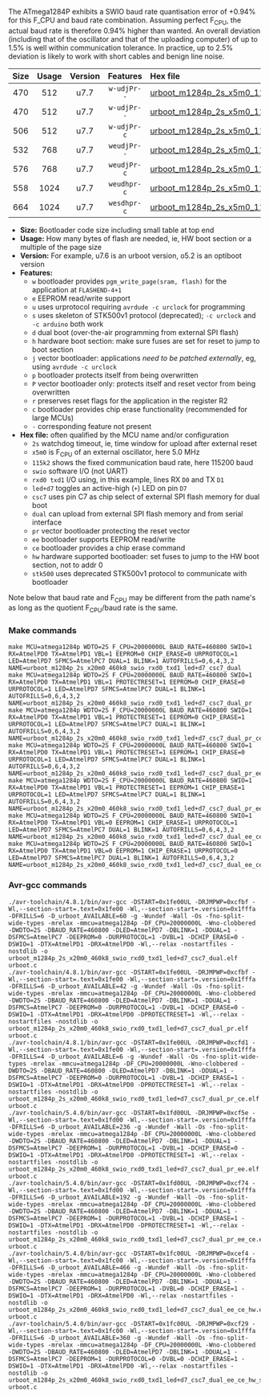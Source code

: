 The ATmega1284P exhibits a SWIO baud rate quantisation error of +0.94% for this F_CPU and baud rate combination. Assuming perfect F<sub>CPU</sub>, the actual baud rate is therefore 0.94% higher than wanted. An overall deviation (including that of the oscillator and that of the uploading computer) of up to 1.5% is well within communication tolerance. In practice, up to 2.5% deviation is likely to work with short cables and benign line noise.

|Size|Usage|Version|Features|Hex file|
|:-:|:-:|:-:|:-:|:--|
|470|512|u7.7|`w-udjPr--`|[urboot_m1284p_2s_x5m0_115k2_swio_rxd0_txd1_led+d7_csc7_dual.hex](https://raw.githubusercontent.com/stefanrueger/urboot.hex/main/boards/moteinomega/atmega1284p/watchdog_2_s/external_oscillator_x/%2B5m000000_hz/%2B115k2_baud/uart0_rxd0_txd1/led%2Bd7_csc7_dual/urboot_m1284p_2s_x5m0_115k2_swio_rxd0_txd1_led%2Bd7_csc7_dual.hex)|
|470|512|u7.7|`w-udjPr--`|[urboot_m1284p_2s_x5m0_115k2_swio_rxd0_txd1_led+d7_csc7_dual_pr.hex](https://raw.githubusercontent.com/stefanrueger/urboot.hex/main/boards/moteinomega/atmega1284p/watchdog_2_s/external_oscillator_x/%2B5m000000_hz/%2B115k2_baud/uart0_rxd0_txd1/led%2Bd7_csc7_dual/urboot_m1284p_2s_x5m0_115k2_swio_rxd0_txd1_led%2Bd7_csc7_dual_pr.hex)|
|506|512|u7.7|`w-udjPr-c`|[urboot_m1284p_2s_x5m0_115k2_swio_rxd0_txd1_led+d7_csc7_dual_pr_ce.hex](https://raw.githubusercontent.com/stefanrueger/urboot.hex/main/boards/moteinomega/atmega1284p/watchdog_2_s/external_oscillator_x/%2B5m000000_hz/%2B115k2_baud/uart0_rxd0_txd1/led%2Bd7_csc7_dual/urboot_m1284p_2s_x5m0_115k2_swio_rxd0_txd1_led%2Bd7_csc7_dual_pr_ce.hex)|
|532|768|u7.7|`weudjPr--`|[urboot_m1284p_2s_x5m0_115k2_swio_rxd0_txd1_led+d7_csc7_dual_pr_ee.hex](https://raw.githubusercontent.com/stefanrueger/urboot.hex/main/boards/moteinomega/atmega1284p/watchdog_2_s/external_oscillator_x/%2B5m000000_hz/%2B115k2_baud/uart0_rxd0_txd1/led%2Bd7_csc7_dual/urboot_m1284p_2s_x5m0_115k2_swio_rxd0_txd1_led%2Bd7_csc7_dual_pr_ee.hex)|
|576|768|u7.7|`weudjPr-c`|[urboot_m1284p_2s_x5m0_115k2_swio_rxd0_txd1_led+d7_csc7_dual_pr_ee_ce.hex](https://raw.githubusercontent.com/stefanrueger/urboot.hex/main/boards/moteinomega/atmega1284p/watchdog_2_s/external_oscillator_x/%2B5m000000_hz/%2B115k2_baud/uart0_rxd0_txd1/led%2Bd7_csc7_dual/urboot_m1284p_2s_x5m0_115k2_swio_rxd0_txd1_led%2Bd7_csc7_dual_pr_ee_ce.hex)|
|558|1024|u7.7|`weudhpr-c`|[urboot_m1284p_2s_x5m0_115k2_swio_rxd0_txd1_led+d7_csc7_dual_ee_ce_hw.hex](https://raw.githubusercontent.com/stefanrueger/urboot.hex/main/boards/moteinomega/atmega1284p/watchdog_2_s/external_oscillator_x/%2B5m000000_hz/%2B115k2_baud/uart0_rxd0_txd1/led%2Bd7_csc7_dual/urboot_m1284p_2s_x5m0_115k2_swio_rxd0_txd1_led%2Bd7_csc7_dual_ee_ce_hw.hex)|
|664|1024|u7.7|`wesdhpr-c`|[urboot_m1284p_2s_x5m0_115k2_swio_rxd0_txd1_led+d7_csc7_dual_ee_ce_hw_stk500.hex](https://raw.githubusercontent.com/stefanrueger/urboot.hex/main/boards/moteinomega/atmega1284p/watchdog_2_s/external_oscillator_x/%2B5m000000_hz/%2B115k2_baud/uart0_rxd0_txd1/led%2Bd7_csc7_dual/urboot_m1284p_2s_x5m0_115k2_swio_rxd0_txd1_led%2Bd7_csc7_dual_ee_ce_hw_stk500.hex)|

- **Size:** Bootloader code size including small table at top end
- **Usage:** How many bytes of flash are needed, ie, HW boot section or a multiple of the page size
- **Version:** For example, u7.6 is an urboot version, o5.2 is an optiboot version
- **Features:**
  + `w` bootloader provides `pgm_write_page(sram, flash)` for the application at `FLASHEND-4+1`
  + `e` EEPROM read/write support
  + `u` uses urprotocol requiring `avrdude -c urclock` for programming
  + `s` uses skeleton of STK500v1 protocol (deprecated); `-c urclock` and `-c arduino` both work
  + `d` dual boot (over-the-air programming from external SPI flash)
  + `h` hardware boot section: make sure fuses are set for reset to jump to boot section
  + `j` vector bootloader: applications *need to be patched externally*, eg, using `avrdude -c urclock`
  + `p` bootloader protects itself from being overwritten
  + `P` vector bootloader only: protects itself and reset vector from being overwritten
  + `r` preserves reset flags for the application in the register R2
  + `c` bootloader provides chip erase functionality (recommended for large MCUs)
  + `-` corresponding feature not present
- **Hex file:** often qualified by the MCU name and/or configuration
  + `2s` watchdog timeout, ie, time window for upload after external reset
  + `x5m0` is F<sub>CPU</sub> of an external oscillator, here 5.0 MHz
  + `115k2` shows the fixed communication baud rate, here 115200 baud
  + `swio` software I/O (not UART)
  + `rxd0 txd1` I/O using, in this example, lines RX `D0` and TX `D1`
  + `led+d7` toggles an active-high (`+`) LED on pin `D7`
  + `csc7` uses pin C7 as chip select of external SPI flash memory for dual boot
  + `dual` can upload from external SPI flash memory and from serial interface
  + `pr` vector bootloader protecting the reset vector
  + `ee` bootloader supports EEPROM read/write
  + `ce` bootloader provides a chip erase command
  + `hw` hardware supported bootloader: set fuses to jump to the HW boot section, not to addr 0
  + `stk500` uses deprecated STK500v1 protocol to communicate with bootloader


Note below that baud rate and F<sub>CPU</sub> may be different from the path name's as long as the quotient F<sub>CPU</sub>/baud rate is the same.

### Make commands
```
make MCU=atmega1284p WDTO=2S F_CPU=20000000L BAUD_RATE=460800 SWIO=1 RX=AtmelPD0 TX=AtmelPD1 VBL=1 EEPROM=0 CHIP_ERASE=0 URPROTOCOL=1 LED=AtmelPD7 SFMCS=AtmelPC7 DUAL=1 BLINK=1 AUTOFRILLS=0,6,4,3,2 NAME=urboot_m1284p_2s_x20m0_460k8_swio_rxd0_txd1_led+d7_csc7_dual
make MCU=atmega1284p WDTO=2S F_CPU=20000000L BAUD_RATE=460800 SWIO=1 RX=AtmelPD0 TX=AtmelPD1 VBL=1 PROTECTRESET=1 EEPROM=0 CHIP_ERASE=0 URPROTOCOL=1 LED=AtmelPD7 SFMCS=AtmelPC7 DUAL=1 BLINK=1 AUTOFRILLS=0,6,4,3,2 NAME=urboot_m1284p_2s_x20m0_460k8_swio_rxd0_txd1_led+d7_csc7_dual_pr
make MCU=atmega1284p WDTO=2S F_CPU=20000000L BAUD_RATE=460800 SWIO=1 RX=AtmelPD0 TX=AtmelPD1 VBL=1 PROTECTRESET=1 EEPROM=0 CHIP_ERASE=1 URPROTOCOL=1 LED=AtmelPD7 SFMCS=AtmelPC7 DUAL=1 BLINK=1 AUTOFRILLS=0,6,4,3,2 NAME=urboot_m1284p_2s_x20m0_460k8_swio_rxd0_txd1_led+d7_csc7_dual_pr_ce
make MCU=atmega1284p WDTO=2S F_CPU=20000000L BAUD_RATE=460800 SWIO=1 RX=AtmelPD0 TX=AtmelPD1 VBL=1 PROTECTRESET=1 EEPROM=1 CHIP_ERASE=0 URPROTOCOL=1 LED=AtmelPD7 SFMCS=AtmelPC7 DUAL=1 BLINK=1 AUTOFRILLS=0,6,4,3,2 NAME=urboot_m1284p_2s_x20m0_460k8_swio_rxd0_txd1_led+d7_csc7_dual_pr_ee
make MCU=atmega1284p WDTO=2S F_CPU=20000000L BAUD_RATE=460800 SWIO=1 RX=AtmelPD0 TX=AtmelPD1 VBL=1 PROTECTRESET=1 EEPROM=1 CHIP_ERASE=1 URPROTOCOL=1 LED=AtmelPD7 SFMCS=AtmelPC7 DUAL=1 BLINK=1 AUTOFRILLS=0,6,4,3,2 NAME=urboot_m1284p_2s_x20m0_460k8_swio_rxd0_txd1_led+d7_csc7_dual_pr_ee_ce
make MCU=atmega1284p WDTO=2S F_CPU=20000000L BAUD_RATE=460800 SWIO=1 RX=AtmelPD0 TX=AtmelPD1 VBL=0 EEPROM=1 CHIP_ERASE=1 URPROTOCOL=1 LED=AtmelPD7 SFMCS=AtmelPC7 DUAL=1 BLINK=1 AUTOFRILLS=0,6,4,3,2 NAME=urboot_m1284p_2s_x20m0_460k8_swio_rxd0_txd1_led+d7_csc7_dual_ee_ce_hw
make MCU=atmega1284p WDTO=2S F_CPU=20000000L BAUD_RATE=460800 SWIO=1 RX=AtmelPD0 TX=AtmelPD1 VBL=0 EEPROM=1 CHIP_ERASE=1 URPROTOCOL=0 LED=AtmelPD7 SFMCS=AtmelPC7 DUAL=1 BLINK=1 AUTOFRILLS=0,6,4,3,2 NAME=urboot_m1284p_2s_x20m0_460k8_swio_rxd0_txd1_led+d7_csc7_dual_ee_ce_hw_stk500
```

### Avr-gcc commands
```
./avr-toolchain/4.8.1/bin/avr-gcc -DSTART=0x1fe00UL -DRJMPWP=0xcfbf -Wl,--section-start=.text=0x1fe00 -Wl,--section-start=.version=0x1fffa -DFRILLS=6 -D_urboot_AVAILABLE=60 -g -Wundef -Wall -Os -fno-split-wide-types -mrelax -mmcu=atmega1284p -DF_CPU=20000000L -Wno-clobbered -DWDTO=2S -DBAUD_RATE=460800 -DLED=AtmelPD7 -DBLINK=1 -DDUAL=1 -DSFMCS=AtmelPC7 -DEEPROM=0 -DURPROTOCOL=1 -DVBL=1 -DCHIP_ERASE=0 -DSWIO=1 -DTX=AtmelPD1 -DRX=AtmelPD0 -Wl,--relax -nostartfiles -nostdlib -o urboot_m1284p_2s_x20m0_460k8_swio_rxd0_txd1_led+d7_csc7_dual.elf urboot.c
./avr-toolchain/4.8.1/bin/avr-gcc -DSTART=0x1fe00UL -DRJMPWP=0xcfbf -Wl,--section-start=.text=0x1fe00 -Wl,--section-start=.version=0x1fffa -DFRILLS=6 -D_urboot_AVAILABLE=42 -g -Wundef -Wall -Os -fno-split-wide-types -mrelax -mmcu=atmega1284p -DF_CPU=20000000L -Wno-clobbered -DWDTO=2S -DBAUD_RATE=460800 -DLED=AtmelPD7 -DBLINK=1 -DDUAL=1 -DSFMCS=AtmelPC7 -DEEPROM=0 -DURPROTOCOL=1 -DVBL=1 -DCHIP_ERASE=0 -DSWIO=1 -DTX=AtmelPD1 -DRX=AtmelPD0 -DPROTECTRESET=1 -Wl,--relax -nostartfiles -nostdlib -o urboot_m1284p_2s_x20m0_460k8_swio_rxd0_txd1_led+d7_csc7_dual_pr.elf urboot.c
./avr-toolchain/4.8.1/bin/avr-gcc -DSTART=0x1fe00UL -DRJMPWP=0xcfd1 -Wl,--section-start=.text=0x1fe00 -Wl,--section-start=.version=0x1fffa -DFRILLS=4 -D_urboot_AVAILABLE=6 -g -Wundef -Wall -Os -fno-split-wide-types -mrelax -mmcu=atmega1284p -DF_CPU=20000000L -Wno-clobbered -DWDTO=2S -DBAUD_RATE=460800 -DLED=AtmelPD7 -DBLINK=1 -DDUAL=1 -DSFMCS=AtmelPC7 -DEEPROM=0 -DURPROTOCOL=1 -DVBL=1 -DCHIP_ERASE=1 -DSWIO=1 -DTX=AtmelPD1 -DRX=AtmelPD0 -DPROTECTRESET=1 -Wl,--relax -nostartfiles -nostdlib -o urboot_m1284p_2s_x20m0_460k8_swio_rxd0_txd1_led+d7_csc7_dual_pr_ce.elf urboot.c
./avr-toolchain/5.4.0/bin/avr-gcc -DSTART=0x1fd00UL -DRJMPWP=0xcf5e -Wl,--section-start=.text=0x1fd00 -Wl,--section-start=.version=0x1fffa -DFRILLS=6 -D_urboot_AVAILABLE=236 -g -Wundef -Wall -Os -fno-split-wide-types -mrelax -mmcu=atmega1284p -DF_CPU=20000000L -Wno-clobbered -DWDTO=2S -DBAUD_RATE=460800 -DLED=AtmelPD7 -DBLINK=1 -DDUAL=1 -DSFMCS=AtmelPC7 -DEEPROM=1 -DURPROTOCOL=1 -DVBL=1 -DCHIP_ERASE=0 -DSWIO=1 -DTX=AtmelPD1 -DRX=AtmelPD0 -DPROTECTRESET=1 -Wl,--relax -nostartfiles -nostdlib -o urboot_m1284p_2s_x20m0_460k8_swio_rxd0_txd1_led+d7_csc7_dual_pr_ee.elf urboot.c
./avr-toolchain/5.4.0/bin/avr-gcc -DSTART=0x1fd00UL -DRJMPWP=0xcf74 -Wl,--section-start=.text=0x1fd00 -Wl,--section-start=.version=0x1fffa -DFRILLS=6 -D_urboot_AVAILABLE=192 -g -Wundef -Wall -Os -fno-split-wide-types -mrelax -mmcu=atmega1284p -DF_CPU=20000000L -Wno-clobbered -DWDTO=2S -DBAUD_RATE=460800 -DLED=AtmelPD7 -DBLINK=1 -DDUAL=1 -DSFMCS=AtmelPC7 -DEEPROM=1 -DURPROTOCOL=1 -DVBL=1 -DCHIP_ERASE=1 -DSWIO=1 -DTX=AtmelPD1 -DRX=AtmelPD0 -DPROTECTRESET=1 -Wl,--relax -nostartfiles -nostdlib -o urboot_m1284p_2s_x20m0_460k8_swio_rxd0_txd1_led+d7_csc7_dual_pr_ee_ce.elf urboot.c
./avr-toolchain/5.4.0/bin/avr-gcc -DSTART=0x1fc00UL -DRJMPWP=0xcef4 -Wl,--section-start=.text=0x1fc00 -Wl,--section-start=.version=0x1fffa -DFRILLS=6 -D_urboot_AVAILABLE=466 -g -Wundef -Wall -Os -fno-split-wide-types -mrelax -mmcu=atmega1284p -DF_CPU=20000000L -Wno-clobbered -DWDTO=2S -DBAUD_RATE=460800 -DLED=AtmelPD7 -DBLINK=1 -DDUAL=1 -DSFMCS=AtmelPC7 -DEEPROM=1 -DURPROTOCOL=1 -DVBL=0 -DCHIP_ERASE=1 -DSWIO=1 -DTX=AtmelPD1 -DRX=AtmelPD0 -Wl,--relax -nostartfiles -nostdlib -o urboot_m1284p_2s_x20m0_460k8_swio_rxd0_txd1_led+d7_csc7_dual_ee_ce_hw.elf urboot.c
./avr-toolchain/5.4.0/bin/avr-gcc -DSTART=0x1fc00UL -DRJMPWP=0xcf29 -Wl,--section-start=.text=0x1fc00 -Wl,--section-start=.version=0x1fffa -DFRILLS=6 -D_urboot_AVAILABLE=360 -g -Wundef -Wall -Os -fno-split-wide-types -mrelax -mmcu=atmega1284p -DF_CPU=20000000L -Wno-clobbered -DWDTO=2S -DBAUD_RATE=460800 -DLED=AtmelPD7 -DBLINK=1 -DDUAL=1 -DSFMCS=AtmelPC7 -DEEPROM=1 -DURPROTOCOL=0 -DVBL=0 -DCHIP_ERASE=1 -DSWIO=1 -DTX=AtmelPD1 -DRX=AtmelPD0 -Wl,--relax -nostartfiles -nostdlib -o urboot_m1284p_2s_x20m0_460k8_swio_rxd0_txd1_led+d7_csc7_dual_ee_ce_hw_stk500.elf urboot.c
```

